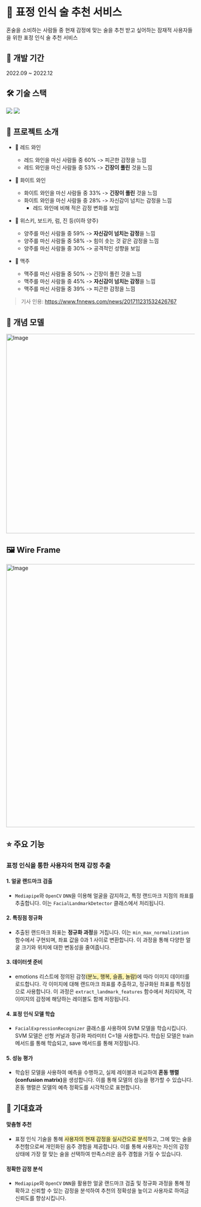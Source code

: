 # 🍹 표정 인식 술 추천 서비스

혼술을 소비하는 사람들 중 현재 감정에 맞는 술을 추천 받고 싶어하는 잠재적 사용자들을 위한 표정 인식 술 추천 서비스

## 📆 개발 기간

2022.09 ~ 2022.12

## 🛠️ 기술 스택

<img src="https://img.shields.io/badge/python-3776AB?style=for-the-badge&logo=python&logoColor=white"> <img src="https://img.shields.io/badge/javascript-F7DF1E?style=for-the-badge&logo=javascript&logoColor=black">

## 📝 프로젝트 소개

- 🍷 레드 와인

  - 레드 와인을 마신 사람들 중 60% -> 피곤한 감정을 느낌
  - 레드 와인을 마신 사람들 중 53% -> <strong>긴장이 풀린</strong> 것을 느낌

- 🥂 화이트 와인

  - 화이트 와인을 마신 사람들 중 33% -> <strong>긴장이 풀린</strong> 것을 느낌
  - 화이트 와인을 마신 사람들 중 28% -> 자신감이 넘치는 감정을 느낌
    - 레드 와인에 비해 적은 감정 변화를 보임

- 🥃 위스키, 보드카, 럼, 진 등(이하 양주)

  - 양주를 마신 사람들 중 59% -> <strong>자신감이 넘치는 감정</strong>을 느낌
  - 양주를 마신 사람들 중 58% -> 힘이 솟는 것 같은 감정을 느낌
  - 양주를 마신 사람들 중 30% -> 공격적인 성향을 보임

- 🍺 맥주
  - 맥주를 마신 사람들 중 50% -> 긴장이 풀린 것을 느낌
  - 맥주를 마신 사람들 중 45% -> <strong>자신감이 넘치는 감정</strong>을 느낌
  - 맥주를 마신 사람들 중 39% -> 피곤한 감정을 느낌

> 기사 인용: https://www.fnnews.com/news/201711231532426767

## 🏹 개념 모델

<img width="1249" height="533" alt="Image" src="https://github.com/user-attachments/assets/2cdc4518-ecbd-4adb-ae72-d52072e5464a" />

## 🖼️ Wire Frame

<img width="1247" height="703" alt="Image" src="https://github.com/user-attachments/assets/64e81567-199d-401b-a022-d3c323b297a2" />

## ⭐️ 주요 기능

### 표정 인식을 통한 사용자의 현재 감정 추출

#### 1. 얼굴 랜드마크 검출

- `Mediapipe`와 `OpenCV` `DNN`을 이용해 얼굴을 감지하고, 특정 랜드마크 지점의 좌표를 추출합니다. 이는 `FacialLandmarkDetector` 클래스에서 처리됩니다.

#### 2. 특징점 정규화

- 추출된 랜드마크 좌표는 <strong>정규화 과정</strong>을 거칩니다. 이는 `min_max_normalization` 함수에서 구현되며, 좌표 값을 0과 1 사이로 변환합니다. 이 과정을 통해 다양한 얼굴 크기와 위치에 대한 변동성을 줄여줍니다.

#### 3. 데이터셋 준비

- emotions 리스트에 정의된 감정<span style = 'background-color:#fff5b1'>(분노, 행복, 슬픔, 놀람)</span>에 따라 이미지 데이터를 로드합니다. 각 이미지에 대해 랜드마크 좌표를 추출하고, 정규화된 좌표를 특징점으로 사용합니다. 이 과정은 `extract_landmark_features` 함수에서 처리되며, 각 이미지의 감정에 해당하는 레이블도 함께 저장됩니다.

#### 4. 표정 인식 모델 학습

- `FacialExpressionRecognizer` 클래스를 사용하여 SVM 모델을 학습시킵니다. SVM 모델은 선형 커널과 정규화 파라미터 C=1을 사용합니다. 학습된 모델은 train 메서드를 통해 학습되고, save 메서드를 통해 저장됩니다.

#### 5. 성능 평가

- 학습된 모델을 사용하여 예측을 수행하고, 실제 레이블과 비교하여 <strong>혼동 행렬(confusion matrix)</strong>을 생성합니다. 이를 통해 모델의 성능을 평가할 수 있습니다. 혼동 행렬은 모델의 예측 정확도를 시각적으로 표현합니다.

## 🍬 기대효과

#### 맞춤형 추천

- 표정 인식 기술을 통해 <span style = 'background-color:#fff5b1'>사용자의 현재 감정을 실시간으로 분석</span>하고, 그에 맞는 술을 추천함으로써 개인화된 음주 경험을 제공합니다. 이를 통해 사용자는 자신의 감정 상태에 가장 잘 맞는 술을 선택하여 만족스러운 음주 경험을 가질 수 있습니다.

#### 정확한 감정 분석

- `Mediapipe`와 `OpenCV` `DNN`을 활용한 얼굴 랜드마크 검출 및 정규화 과정을 통해 정확하고 신뢰할 수 있는 감정을 분석하여 추천의 정확성을 높이고 사용자로 하여금 신뢰도를 향상시킵니다.
